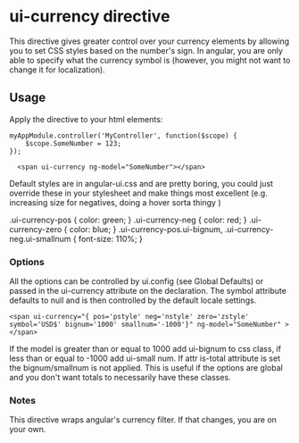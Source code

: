 # ui-currency directive

This directive gives greater control over your currency elements by allowing you to set CSS styles based on the number's sign. 
In angular, you are only able to specify what the currency symbol is (however, you might not want to change it for localization). 
						
## Usage

Apply the directive to your html elements:

	myAppModule.controller('MyController', function($scope) {
	    $scope.SomeNumber = 123;
	});

      <span ui-currency ng-model="SomeNumber"></span>

Default styles are in angular-ui.css and are pretty boring, you could just override these in your
stylesheet and make things most excellent (e.g. increasing size for negatives, doing a hover sorta thingy )

  .ui-currency-pos {
    color: green;
  }
  .ui-currency-neg {
    color: red;
  }
  .ui-currency-zero {
    color: blue;
  }
  .ui-currency-pos.ui-bignum, .ui-currency-neg.ui-smallnum {
    font-size: 110%;
  }

### Options

All the options can be controlled by ui.config (see Global Defaults) or passed in the ui-currency attribute on the declaration. 
The symbol attribute defaults to null and is then controlled by the default locale settings. 

    <span ui-currency="{ pos='pstyle' neg='nstyle' zero='zstyle' symbol='USD$' bignum='1000' smallnum='-1000'}" ng-model="SomeNumber" ></span>

If the model is greater than or equal to 1000 add ui-bignum to css class, if less than or equal to -1000 add ui-small num. If attr is-total attribute
is set the bignum/smallnum is not applied. This is useful if the options are global and you don't want totals to necessarily have these classes. 

### Notes

This directive wraps angular's currency filter. If that changes, you are on your own.
    
    
